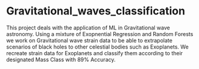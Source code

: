 # Gravitational_waves_classification
This project deals with the application of ML in Gravitational wave astronomy. Using a mixture of Exopnential Regression and Random Forests we work on Gravitational wave strain data to be able to extrapolate scenarios of black holes to other celestial bodies such as Exoplanets. We recreate strain data for Exoplanets and classify them according to their designated Mass Class with 89% Accuracy. 

